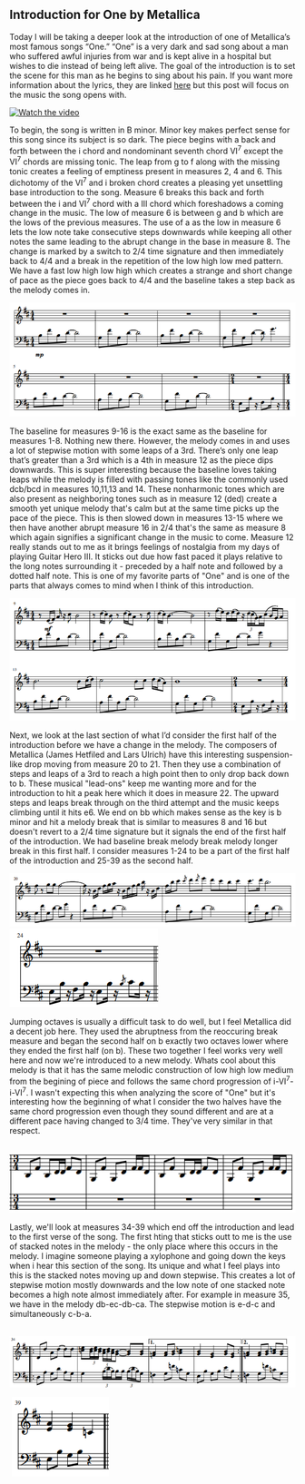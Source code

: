 ## Introduction for One by Metallica

Today I will be taking a deeper look at the introduction of one of Metallica’s most famous songs “One.” “One” is a very dark and sad song about a man who suffered awful injuries from war and is kept alive in a hospital but wishes to die instead of being left alive. The goal of the introduction is to set the scene for this man as he begins to sing about his pain. If you want more information about the lyrics, they are linked <a href="https://genius.com/Metallica-one-lyrics">here</a> but this post will focus on the music the song opens with. 

[![Watch the video](http://img.youtube.com/vi/WM8bTdBs-cw/0.jpg#center)](http://www.youtube.com/watch?v=WM8bTdBs-cw "One by Metallica")


To begin, the song is written in B minor. Minor key makes perfect sense for this song since its subject is so dark. The piece begins with a back and forth between the i chord and nondominant seventh chord VI<sup>7</sup> except the VI<sup>7</sup> chords are missing tonic. The leap from g to f along with the missing tonic creates a feeling of emptiness present in measures 2, 4 and 6. This dichotomy of the VI<sup>7</sup> and i broken chord creates a pleasing yet unsettling base introduction to the song. Measure 6 breaks this back and forth between the i and VI<sup>7</sup> chord with a III chord which foreshadows a coming change in the music. The low of measure 6 is between g and b which are the lows of the previous measures. The use of a as the low in measure 6 lets the low note take consecutive steps downwards while keeping all other notes the same leading to the abrupt change in the base in measure 8. The change is marked by a switch to 2/4 time signature and then immediately back to 4/4 and a break in the repetition of the low high low med pattern. We have a fast low high low high which creates a strange and short change of pace as the piece goes back to 4/4 and the baseline takes a step back as the melody comes in.
 
<img src="images/music_one.png"/> 

The baseline for measures 9-16 is the exact same as the baseline for measures 1-8. Nothing new there. However, the melody comes in and uses a lot of stepwise motion with some leaps of a 3rd. There’s only one leap that’s greater than a 3rd which is a 4th in measure 12 as the piece dips downwards. This is super interesting because the baseline loves taking leaps while the melody is filled with passing tones like the commonly used dcb/bcd in measures 10,11,13 and 14. These nonharmonic tones which are also present as neighboring tones such as in measure 12 (ded) create a smooth yet unique melody that's calm but at the same time picks up the pace of the piece. This is then slowed down in measures 13-15 where we then have another abrupt measure 16 in 2/4 that's the same as measure 8 which again signifies a significant change in the music to come. Measure 12 really stands out to me as it brings feelings of nostalgia from my days of playing Guitar Hero III. It sticks out due how fast paced it plays relative to the long notes surrounding it - preceded by a half note and followed by a dotted half note. This is one of my favorite parts of "One" and is one of the parts that always comes to mind when I think of this introduction. 

<img src="images/music_two.png"/>

Next, we look at the last section of what I’d consider the first half of the introduction before we have a change in the melody. The composers of Metallica (James Hetfiled and Lars Ulrich) have this interesting suspension-like drop moving from measure 20 to 21. Then they use a combination of steps and leaps of a 3rd to reach a high point then to only drop back down to b. These musical "lead-ons" keep me wanting more and for the introduction to hit a peak here which it does in measure 22. The upward steps and leaps break through on the third attempt and the music keeps climbing until it hits e6. We end on bb which makes sense as the key is b minor and hit a melody break that is similar to measures 8 and 16 but doesn't revert to a 2/4 time signature but it signals the end of the first half of the introduction. We had baseline break melody break melody longer break in this first half. I consider measures 1-24 to be a part of the first half of the introduction and 25-39 as the second half.

<img src="images/music_three.png"/>
 
<img src="images/music_four.png"/>

Jumping octaves is usually a difficult task to do well, but I feel Metallica did a decent job here. They used the abruptness from the reoccuring break measure and began the second half on b exactly two octaves lower where they ended the first half (on b). These two together I feel works very well here and now we're introduced to a new melody. Whats cool about this melody is that it has the same melodic construction of low high low medium from the begining of piece and follows the same chord progression of i-VI<sup>7</sup>-i-VI<sup>7</sup>. I wasn't expecting this when analyzing the score of "One" but it's interesting how the beginning of what I consider the two halves have the same chord progression even though they sound different and are at a different pace having changed to 3/4 time. They've very similar in that respect. 

&nbsp;&nbsp;&nbsp;<img src="images/music_five.png"/>

Lastly, we'll look at measures 34-39 which end off the introduction and lead to the first verse of the song. The first hting that sticks outt to me is the use of stacked notes in the melody - the only place where this occurs in the melody. I imagine someone playing a xylophone and going down the keys when i hear this section of the song. Its unique and what I feel plays into this is the stacked notes moving up and down stepwise. This creates a lot of stepwise motion mostly downwards and the low note of one stacked note becomes a high note almost immediately after. For example in measure 35, we have in the melody db-ec-db-ca. The stepwise motion is e-d-c and simultaneously c-b-a.

&nbsp;<img src="images/music_six.png"/>

&nbsp;<img src="images/music_seven_two.png"/>
